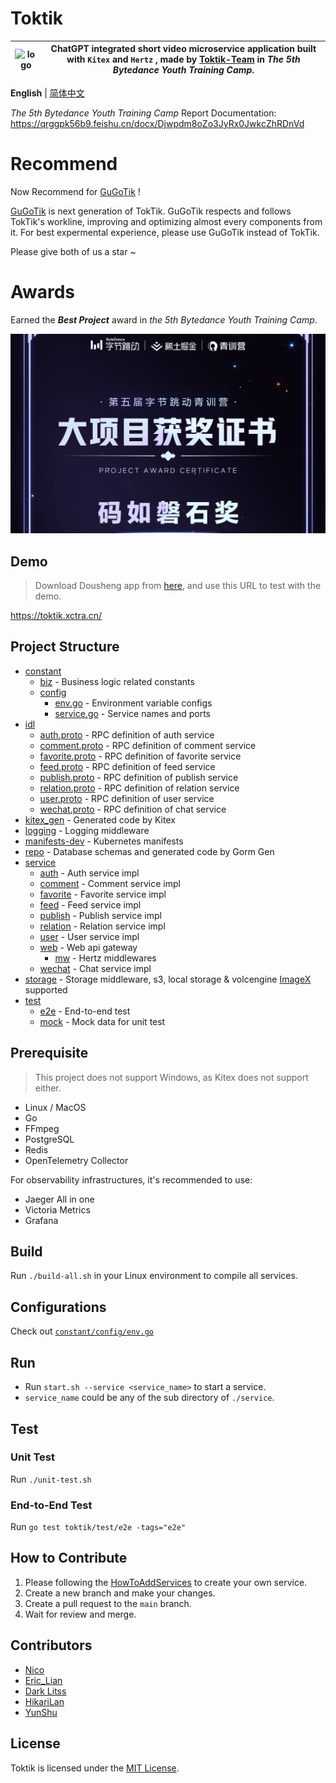 # Toktik

| ![logo](https://avatars.githubusercontent.com/u/124244470?s=200&v=4) | ChatGPT integrated short video microservice application built with `Kitex` and `Hertz` , made by [Toktik-Team](https://github.com/Toktik-Team) in _The 5th Bytedance Youth Training Camp_. |
| -------------------------------------------------------------------- | -------------------------------------------------------------------------------------------------------------------------------------------------------------------------------------------------------------------- |

**English** | [简体中文](README_zh-CN.md)

_The 5th Bytedance Youth Training Camp_ Report Documentation: <https://qrggpk56b9.feishu.cn/docx/Djwpdm8oZo3JyRx0JwkcZhRDnVd>

# Recommend

Now Recommend for [GuGoTik](https://github.com/GuGoOrg/GuGoTik) !  

[GuGoTik](https://github.com/GuGoOrg/GuGoTik) is next generation of TokTik. GuGoTik respects and follows TokTik's workline, improving and optimizing almost every components from it. For best expermental experience, please use GuGoTik instead of TokTik.

Please give both of us a star ~

# Awards

Earned the **_Best Project_** award in _the 5th Bytedance Youth Training Camp_.

![](docs/images/cert-cut.png)

## Demo

> Download Dousheng app from [here](https://bytedance.feishu.cn/docs/doccnM9KkBAdyDhg8qaeGlIz7S7#), and use this URL to test with the demo.

https://toktik.xctra.cn/

## Project Structure

- [constant](constant)
  - [biz](constant/biz) - Business logic related constants
  - [config](constant/config)
    - [env.go](constant/config/env.go) - Environment variable configs
    - [service.go](constant/config/service.go) - Service names and ports
- [idl](idl)
  - [auth.proto](idl/auth.proto) - RPC definition of auth service
  - [comment.proto](idl/comment.proto) - RPC definition of comment service
  - [favorite.proto](idl/favorite.proto) - RPC definition of favorite service
  - [feed.proto](idl/feed.proto) - RPC definition of feed service
  - [publish.proto](idl/publish.proto) - RPC definition of publish service
  - [relation.proto](idl/relation.proto) - RPC definition of relation service
  - [user.proto](idl/user.proto) - RPC definition of user service
  - [wechat.proto](idl/wechat.proto) - RPC definition of chat service
- [kitex_gen](kitex_gen) - Generated code by Kitex
- [logging](logging) - Logging middleware
- [manifests-dev](manifests-dev) - Kubernetes manifests
- [repo](repo) - Database schemas and generated code by Gorm Gen
- [service](service)
  - [auth](service/auth) - Auth service impl
  - [comment](service/comment) - Comment service impl
  - [favorite](service/favorite) - Favorite service impl
  - [feed](service/feed) - Feed service impl
  - [publish](service/publish) - Publish service impl
  - [relation](service/relation) - Relation service impl
  - [user](service/user) - User service impl
  - [web](service/web) - Web api gateway
    - [mw](service/web/mw) - Hertz middlewares
  - [wechat](service/wechat) - Chat service impl
- [storage](storage) - Storage middleware, s3, local storage & volcengine [ImageX](https://www.volcengine.com/products/imagex) supported
- [test](test)
  - [e2e](test/e2e) - End-to-end test
  - [mock](test/mock) - Mock data for unit test

## Prerequisite

> This project does not support Windows, as Kitex does not support either.

- Linux / MacOS
- Go
- FFmpeg
- PostgreSQL
- Redis
- OpenTelemetry Collector

For observability infrastructures, it's recommended to use:

- Jaeger All in one
- Victoria Metrics
- Grafana

## Build

Run `./build-all.sh` in your Linux environment to compile all services.

## Configurations

Check out [`constant/config/env.go`](constant/config/env.go)

## Run

- Run `start.sh --service <service_name>` to start a service.
- `service_name` could be any of the sub directory of `./service`.

## Test

### Unit Test

Run `./unit-test.sh`

### End-to-End Test

Run `go test toktik/test/e2e -tags="e2e"`

## How to Contribute

1. Please following the [HowToAddServices](docs/HowToAddServices.md) to create your own service.
2. Create a new branch and make your changes.
3. Create a pull request to the `main` branch.
4. Wait for review and merge.

## Contributors

- [Nico](https://github.com/nicognaW)
- [Eric_Lian](https://github.com/ExerciseBook)
- [Dark Litss](https://github.com/lss233)
- [HikariLan](https://github.com/shaokeyibb)
- [YunShu](https://github.com/Selflocking)

## License

Toktik is licensed under the [MIT License](LICENSE).
